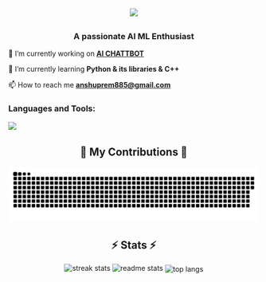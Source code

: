 <h1 align="center">
    <img src="https://readme-typing-svg.herokuapp.com/?font=Righteous&size=35&center=true&vCenter=true&width=500&height=70&duration=4000&lines=Hi+There!+👋;+I'm+Anshuprem+Behera!;" />
</h1>

<h3 align="center">A passionate AI ML Enthusiast </h3>

<div align="left">
    
🔭 I’m currently working on **[AI CHATTBOT](https://github.com/Anshuprem/)**

🌱 I’m currently learning **Python & its libraries & C++**

📫 How to reach me **anshuprem885@gmail.com**

</div>
<h3 align="left">Languages and Tools:</h3>
<p align="left">   
<a href="https://skillicons.dev">
<img src="https://skillicons.dev/icons?i=github,git,cpp,py,gcp,anaconda,pytorch" />
</a>
 </p>

<div align="center">
  <h2>🐍 My Contributions 🐍</h2>
<picture>
  <source
    media="(prefers-color-scheme: dark)"
    srcset="https://github.com/Anshuprem/Anshuprem/blob/main/github-user-contribution%20(1).svg"
  />
  <source
    media="(prefers-color-scheme: light)"
    srcset="https://github.com/Anshuprem/Anshuprem/blob/main/github-user-contribution%20(1).svg"
  />
  <img
    alt="github contribution grid snake animation"
    src="https://github.com/Anshuprem/Anshuprem/blob/main/github-user-contribution%20(1).svg"
  />
</picture>


 <h2 align="center">⚡ Stats ⚡</h2>
<div align=center>
  <img width=390 src="https://github-readme-streak-stats-salesp07.vercel.app/?user=Anshuprem&count_private=true&theme=react&border_radius=10" alt="streak stats"/>
  <img width=390 src="https://github-readme-stats-salesp07.vercel.app/api?username=Anshuprem&count_private=true&show_icons=true&theme=react&rank_icon=github&border_radius=10" alt="readme stats" />
  <img width=325 align="center" src="https://github-readme-stats-salesp07.vercel.app/api/top-langs/?username=salesp07&hide=HTML&langs_count=8&layout=compact&theme=react&border_radius=10&size_weight=0.5&count_weight=0.5&exclude_repo=github-readme-stats" alt="top langs" />
 
</div>
